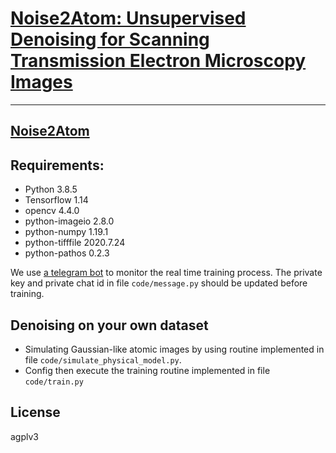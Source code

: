 # [Noise2Atom: Unsupervised Denoising for Scanning Transmission Electron Microscopy Images](http://fengwang.github.io/noise2atom/#/)

----

## [Noise2Atom](http://fengwang.github.io/noise2atom)

## Requirements:

- Python 3.8.5
- Tensorflow 1.14
- opencv 4.4.0
- python-imageio 2.8.0
- python-numpy 1.19.1
- python-tifffile 2020.7.24
- python-pathos 0.2.3


We use [a telegram bot](https://core.telegram.org/bots) to monitor the real time training process.
The private key and private chat id in file `code/message.py` should be updated before training.

## Denoising on your own dataset

- Simulating Gaussian-like atomic images by using routine implemented in file `code/simulate_physical_model.py`.
- Config then execute the training routine implemented in file `code/train.py`


## License

agplv3

